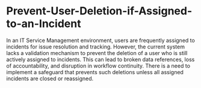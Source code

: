 # Prevent-User-Deletion-if-Assigned-to-an-Incident
In an IT Service Management environment, users are frequently assigned to incidents for issue resolution and tracking. However, the current system lacks a validation mechanism to prevent the 
deletion of a user who is still actively assigned to incidents. This can lead to broken data references, loss of accountability, and disruption in workflow continuity.
There is a need to implement a safeguard that prevents such deletions unless all assigned incidents are closed or reassigned.
